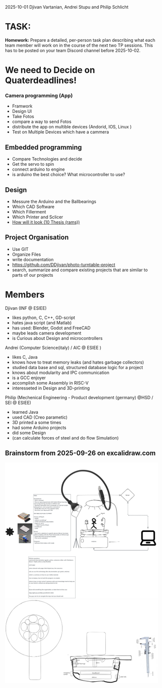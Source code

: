 2025-10-01
Djivan Vartanian, Andrei Stupu and Philip Schlicht

# TASK:
**Homework:** Prepare a detailed, per-person task plan describing what each team member will work on in the course of the next two TP sessions. This has to be posted on your team Discord channel before 2025-10-02.

# We need to Decide on Quaterdeadlines!

### Camera programming (App)
- Framwork
- Design UI
- Take Fotos
- compare a way to send Fotos
- distribute the app on multible devices (Andorid, IOS, Linux )
- Test on Multiple Devices which have a cammera

## Embedded programming
 - Compare Technologies and decide
 - Get the servo to spin
 - connect arduino to engine
 - is arduino the best choice? What microcontroller to use?

## Design
 - Messure the Arduino and the Ballbearings
 - Which CAD Software
 - Which Fillerment
 - Which Printer and Sclicer
 - [How will it look (10 Thesis (rams))](https://rams-foundation.org/foundation/design-comprehension/theses/)

## Project Organisation
- Use GIT
- Organize Files
- write documentation
- https://github.com/DDjivan/photo-turntable-project
- search, summarize and compare existing projects that are similar to parts of our projects

# Members

Djivan (INF @ ESIEE)
- likes python, C, C++, GD-script
- hates java script (and Matlab)
- has used: Blender, Godot and FreeCAD
- maybe leads camera development
- is Curious about Design and microcontrollers

Andrei (Computer Science(italy) / AIC @ ESIEE )
- likes C, Java
- knows hove to treat memory leaks (and hates garbage collectors)
- studied data base and sql, structured database logic for a project
- knows about modularity and IPC communication
- is a GCC enjoyer
- accomplish some Assembly in RISC-V
- interesseted in Design and 3D-printing

Philip (Mechenical Engineering - Product development (germany) @HSD / SEI @ ESIEE)
- learned Java
- used CAD (Creo parametic)
- 3D printed a some times
- had some Arduino projects
- did some Design
- (can calculate forces of steel and do flow Simulation)
## Brainstorm from 2025-09-26 on excalidraw.com
![](attachments/Brainstorm%20from%202025-10-01.png)![](attachments/Brainstorm%20from%202025-10-01%202.png)